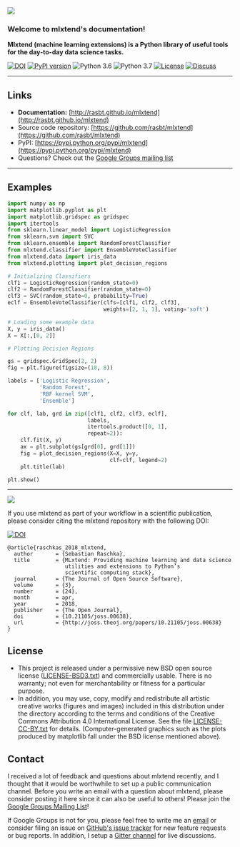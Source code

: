 
![](./img/logo.png)

### Welcome to mlxtend's documentation!

**Mlxtend (machine learning extensions) is a Python library of useful tools for the day-to-day data science tasks.**


[![DOI](https://joss.theoj.org/papers/10.21105/joss.00638/status.svg)](https://doi.org/10.21105/joss.00638)
[![PyPI version](https://badge.fury.io/py/mlxtend.svg)](http://badge.fury.io/py/mlxtend)
![Python 3.6](https://img.shields.io/badge/python-3.6-blue.svg)
![Python 3.7](https://img.shields.io/badge/python-3.7-blue.svg)
[![License](https://img.shields.io/badge/license-BSD-blue.svg)](./license)
[![Discuss](https://img.shields.io/badge/discuss-google_group-blue.svg)](https://groups.google.com/forum/#!forum/mlxtend)

<hr>

## Links

- **Documentation:** [http://rasbt.github.io/mlxtend](http://rasbt.github.io/mlxtend)
- Source code repository: [https://github.com/rasbt/mlxtend](https://github.com/rasbt/mlxtend)
- PyPI: [https://pypi.python.org/pypi/mlxtend](https://pypi.python.org/pypi/mlxtend)
- Questions? Check out the [Google Groups mailing list](https://groups.google.com/forum/#!forum/mlxtend)

<hr>


## Examples

```python
import numpy as np
import matplotlib.pyplot as plt
import matplotlib.gridspec as gridspec
import itertools
from sklearn.linear_model import LogisticRegression
from sklearn.svm import SVC
from sklearn.ensemble import RandomForestClassifier
from mlxtend.classifier import EnsembleVoteClassifier
from mlxtend.data import iris_data
from mlxtend.plotting import plot_decision_regions

# Initializing Classifiers
clf1 = LogisticRegression(random_state=0)
clf2 = RandomForestClassifier(random_state=0)
clf3 = SVC(random_state=0, probability=True)
eclf = EnsembleVoteClassifier(clfs=[clf1, clf2, clf3],
                              weights=[2, 1, 1], voting='soft')

# Loading some example data
X, y = iris_data()
X = X[:,[0, 2]]

# Plotting Decision Regions

gs = gridspec.GridSpec(2, 2)
fig = plt.figure(figsize=(10, 8))

labels = ['Logistic Regression',
          'Random Forest',
          'RBF kernel SVM',
          'Ensemble']

for clf, lab, grd in zip([clf1, clf2, clf3, eclf],
                         labels,
                         itertools.product([0, 1],
                         repeat=2)):
    clf.fit(X, y)
    ax = plt.subplot(gs[grd[0], grd[1]])
    fig = plot_decision_regions(X=X, y=y,
                                clf=clf, legend=2)
    plt.title(lab)

plt.show()
```

---

![](./img/ensemble_decision_regions_2d.png)

If you use mlxtend as part of your workflow in a scientific publication, please consider citing the mlxtend repository with the following DOI:

[![DOI](http://joss.theoj.org/papers/10.21105/joss.00638/status.svg)](https://doi.org/10.21105/joss.00638)

```
@article{raschkas_2018_mlxtend,
  author       = {Sebastian Raschka},
  title        = {MLxtend: Providing machine learning and data science 
                  utilities and extensions to Python’s  
                  scientific computing stack},
  journal      = {The Journal of Open Source Software},
  volume       = {3},
  number       = {24},
  month        = apr,
  year         = 2018,
  publisher    = {The Open Journal},
  doi          = {10.21105/joss.00638},
  url          = {http://joss.theoj.org/papers/10.21105/joss.00638}
}
```


## License

- This project is released under a permissive new BSD open source license ([LICENSE-BSD3.txt](https://github.com/rasbt/mlxtend/blob/master/LICENSE-BSD3.txt)) and commercially usable. There is no warranty; not even for merchantability or fitness for a particular purpose.
- In addition, you may use, copy, modify and redistribute all artistic creative works (figures and images) included in this distribution under the directory
according to the terms and conditions of the Creative Commons Attribution 4.0 International License.  See the file [LICENSE-CC-BY.txt](https://github.com/rasbt/mlxtend/blob/master/LICENSE-CC-BY.txt) for details. (Computer-generated graphics such as the plots produced by matplotlib fall under the BSD license mentioned above).

## Contact

I received a lot of feedback and questions about mlxtend recently, and I thought that it would be worthwhile to set up a public communication channel. Before you write an email with a question about mlxtend, please consider posting it here since it can also be useful to others! Please join the [Google Groups Mailing List](https://groups.google.com/forum/#!forum/mlxtend)!

If Google Groups is not for you, please feel free to write me an [email](mailto:mail@sebastianraschka.com) or consider filing an issue on [GitHub's issue tracker](https://github.com/rasbt/mlxtend/issues) for new feature requests or bug reports. In addition, I setup a [Gitter channel](https://gitter.im/rasbt/mlxtend?utm_source=badge&utm_medium=badge&utm_campaign=pr-badge&utm_content=badge) for live discussions.
